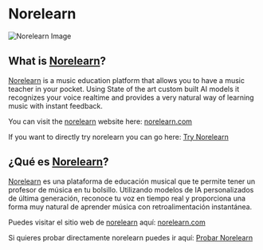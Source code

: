 # Norelearn

<img src="https://norelearn.com/norelearn.jpg" alt="Norelearn Image" style="display: block; margin-left: auto; margin-right: auto;">

## What is <a href="https://norelearn.com">Norelearn</a>?

<a href="https://norelearn.com">Norelearn</a> is a music education platform that allows you to have a music teacher in your pocket. Using State of the art custom built AI models it recognizes your voice realtime and provides a very natural way of learning music with instant feedback.

You can visit the <a href="https://norelearn.com">norelearn</a> website here: <a href="https://norelearn.com">norelearn.com</a>

If you want to directly try norelearn you can go here: <a href="https://norelearn.com](https://norelearn.com/obtener_norelearn.html">Try Norelearn</a>


## ¿Qué es <a href="https://norelearn.com">Norelearn</a>?

<a href="https://norelearn.com">Norelearn</a> es una plataforma de educación musical que te permite tener un profesor de música en tu bolsillo. Utilizando modelos de IA personalizados de última generación, reconoce tu voz en tiempo real y proporciona una forma muy natural de aprender música con retroalimentación instantánea.

Puedes visitar el sitio web de <a href="https://norelearn.com">norelearn</a> aquí: <a href="https://norelearn.com">norelearn.com</a>

Si quieres probar directamente norelearn puedes ir aquí: <a href="https://norelearn.com/obtener_norelearn.html">Probar Norelearn</a>

